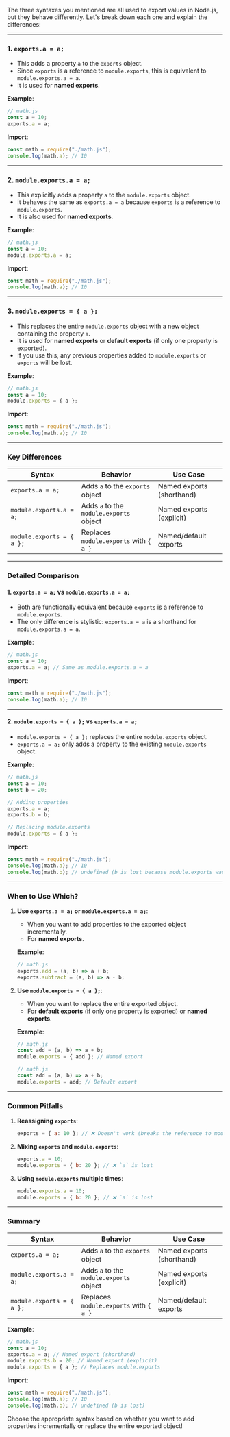 The three syntaxes you mentioned are all used to export values in Node.js, but they behave differently. Let's break down each one and explain the differences:

---

### **1. `exports.a = a;`**

- This adds a property `a` to the `exports` object.
- Since `exports` is a reference to `module.exports`, this is equivalent to `module.exports.a = a`.
- It is used for **named exports**.

**Example**:

```javascript
// math.js
const a = 10;
exports.a = a;
```

**Import**:

```javascript
const math = require("./math.js");
console.log(math.a); // 10
```

---

### **2. `module.exports.a = a;`**

- This explicitly adds a property `a` to the `module.exports` object.
- It behaves the same as `exports.a = a` because `exports` is a reference to `module.exports`.
- It is also used for **named exports**.

**Example**:

```javascript
// math.js
const a = 10;
module.exports.a = a;
```

**Import**:

```javascript
const math = require("./math.js");
console.log(math.a); // 10
```

---

### **3. `module.exports = { a };`**

- This replaces the entire `module.exports` object with a new object containing the property `a`.
- It is used for **named exports** or **default exports** (if only one property is exported).
- If you use this, any previous properties added to `module.exports` or `exports` will be lost.

**Example**:

```javascript
// math.js
const a = 10;
module.exports = { a };
```

**Import**:

```javascript
const math = require("./math.js");
console.log(math.a); // 10
```

---

### **Key Differences**

| Syntax                    | Behavior                                | Use Case                  |
| ------------------------- | --------------------------------------- | ------------------------- |
| `exports.a = a;`          | Adds `a` to the `exports` object        | Named exports (shorthand) |
| `module.exports.a = a;`   | Adds `a` to the `module.exports` object | Named exports (explicit)  |
| `module.exports = { a };` | Replaces `module.exports` with `{ a }`  | Named/default exports     |

---

### **Detailed Comparison**

#### **1. `exports.a = a;` vs `module.exports.a = a;`**

- Both are functionally equivalent because `exports` is a reference to `module.exports`.
- The only difference is stylistic: `exports.a = a` is a shorthand for `module.exports.a = a`.

**Example**:

```javascript
// math.js
const a = 10;
exports.a = a; // Same as module.exports.a = a
```

**Import**:

```javascript
const math = require("./math.js");
console.log(math.a); // 10
```

---

#### **2. `module.exports = { a };` vs `exports.a = a;`**

- `module.exports = { a };` replaces the entire `module.exports` object.
- `exports.a = a;` only adds a property to the existing `module.exports` object.

**Example**:

```javascript
// math.js
const a = 10;
const b = 20;

// Adding properties
exports.a = a;
exports.b = b;

// Replacing module.exports
module.exports = { a };
```

**Import**:

```javascript
const math = require("./math.js");
console.log(math.a); // 10
console.log(math.b); // undefined (b is lost because module.exports was replaced)
```

---

### **When to Use Which?**

1. **Use `exports.a = a;` or `module.exports.a = a;`**:

   - When you want to add properties to the exported object incrementally.
   - For **named exports**.

   **Example**:

   ```javascript
   // math.js
   exports.add = (a, b) => a + b;
   exports.subtract = (a, b) => a - b;
   ```

2. **Use `module.exports = { a };`**:

   - When you want to replace the entire exported object.
   - For **default exports** (if only one property is exported) or **named exports**.

   **Example**:

   ```javascript
   // math.js
   const add = (a, b) => a + b;
   module.exports = { add }; // Named export
   ```

   ```javascript
   // math.js
   const add = (a, b) => a + b;
   module.exports = add; // Default export
   ```

---

### **Common Pitfalls**

1. **Reassigning `exports`**:

   ```javascript
   exports = { a: 10 }; // ❌ Doesn't work (breaks the reference to module.exports)
   ```

2. **Mixing `exports` and `module.exports`**:

   ```javascript
   exports.a = 10;
   module.exports = { b: 20 }; // ❌ `a` is lost
   ```

3. **Using `module.exports` multiple times**:
   ```javascript
   module.exports.a = 10;
   module.exports = { b: 20 }; // ❌ `a` is lost
   ```

---

### **Summary**

| Syntax                    | Behavior                                | Use Case                  |
| ------------------------- | --------------------------------------- | ------------------------- |
| `exports.a = a;`          | Adds `a` to the `exports` object        | Named exports (shorthand) |
| `module.exports.a = a;`   | Adds `a` to the `module.exports` object | Named exports (explicit)  |
| `module.exports = { a };` | Replaces `module.exports` with `{ a }`  | Named/default exports     |

**Example**:

```javascript
// math.js
const a = 10;
exports.a = a; // Named export (shorthand)
module.exports.b = 20; // Named export (explicit)
module.exports = { a }; // Replaces module.exports
```

**Import**:

```javascript
const math = require("./math.js");
console.log(math.a); // 10
console.log(math.b); // undefined (b is lost)
```

Choose the appropriate syntax based on whether you want to add properties incrementally or replace the entire exported object!
